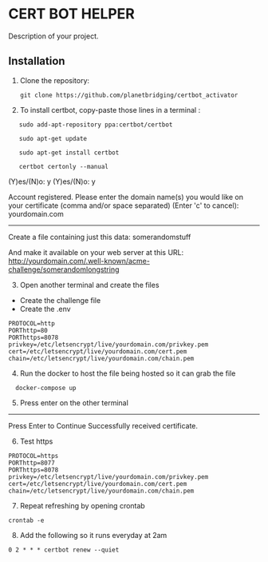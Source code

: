 # CERT BOT HELPER

Description of your project.

## Installation

1. Clone the repository:

   ```shell
   git clone https://github.com/planetbridging/certbot_activator
   ```

2. To install certbot, copy-paste those lines in a terminal :

```shell
   sudo add-apt-repository ppa:certbot/certbot
```

```shell
   sudo apt-get update
```

```shell
   sudo apt-get install certbot
```

```shell
   certbot certonly --manual
```

(Y)es/(N)o: y
(Y)es/(N)o: y

Account registered.
Please enter the domain name(s) you would like on your certificate (comma and/or
space separated) (Enter 'c' to cancel): yourdomain.com

---

Create a file containing just this data:
somerandomstuff

And make it available on your web server at this URL:
http://yourdomain.com/.well-known/acme-challenge/somerandomlongstring

3. Open another terminal and create the files

- Create the challenge file
- Create the .env

```shell
PROTOCOL=http
PORThttp=80
PORThttps=8078
privkey=/etc/letsencrypt/live/yourdomain.com/privkey.pem
cert=/etc/letsencrypt/live/yourdomain.com/cert.pem
chain=/etc/letsencrypt/live/yourdomain.com/chain.pem
```

4. Run the docker to host the file being hosted so it can grab the file

```shell
  docker-compose up
```

5. Press enter on the other terminal

---

Press Enter to Continue
Successfully received certificate.

6. Test https

```shell
PROTOCOL=https
PORThttp=8077
PORThttps=8078
privkey=/etc/letsencrypt/live/yourdomain.com/privkey.pem
cert=/etc/letsencrypt/live/yourdomain.com/cert.pem
chain=/etc/letsencrypt/live/yourdomain.com/chain.pem
```

7. Repeat refreshing by opening crontab

```shell
crontab -e
```

8. Add the following so it runs everyday at 2am

```shell
0 2 * * * certbot renew --quiet
```
